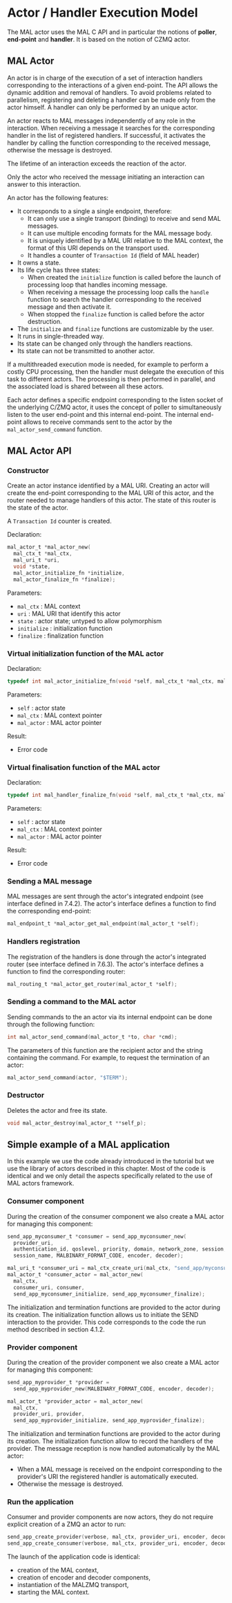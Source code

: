 Actor / Handler Execution Model
===============================


The MAL actor uses the MAL C API and in particular the notions of **poller**, **end-point** and **handler**. It is based on the notion of CZMQ actor.

MAL Actor
---------
An actor is in charge of the execution of a set of interaction handlers corresponding to the interactions of a given end-point. The API allows the dynamic addition and removal of handlers. To avoid problems related to parallelism, registering and deleting a handler can be made only from the actor himself.
A handler can only be performed by an unique actor.

An actor reacts to MAL messages independently of any role in the interaction. When receiving a message it searches for the corresponding handler in the list of registered handlers. If successful, it activates the handler by calling the function corresponding to the received message, otherwise the message is destroyed.

The lifetime of an interaction exceeds the reaction of the actor.

Only the actor who received the message initiating an interaction can answer to this interaction.

An actor has the following features:

  -	It corresponds to a single a single endpoint, therefore:
    -	It can only use a single transport (binding) to receive and send MAL messages.
    -	It can use multiple encoding formats for the MAL message body.
    -	It is uniquely identified by a MAL URI relative to the MAL context, the format of this URI depends on the transport used.
    -	It handles a counter of `Transaction Id` (field of MAL header)
  -	It owns a state.
  -	Its life cycle has three states:
    -	When created the `initialize` function is called before the launch of processing loop that handles incoming message.
    -	When receiving a message the processing loop calls the `handle` function to search the handler corresponding to the received message and then activate it.
    -	When stopped the `finalize` function is called before the actor destruction.
  -	The `initialize` and `finalize` functions are customizable by the user.
  -	It runs in single-threaded way.
  -	Its state can be changed only through the handlers reactions.
  -	Its state can not be transmitted to another actor.

If a multithreaded execution mode is needed, for example to perform a costly CPU processing, then the handler must delegate the execution of this task to different actors. The processing is then performed in parallel, and the associated load is shared between all these actors.

Each actor defines a specific endpoint corresponding to the listen socket of the underlying C/ZMQ actor, it uses the concept of poller to simultaneously listen to the user end-point and this internal end-point. The internal end-point allows to receive commands sent to the actor by the `mal_actor_send_command` function.

MAL Actor API
-------------

### Constructor

Create an actor instance identified by a MAL URI. Creating an actor will create the end-point corresponding to the MAL URI of this actor, and the router needed to manage handlers of this actor. The state of this router is the state of the actor.

A `Transaction Id` counter is created.

Declaration:

```c
mal_actor_t *mal_actor_new(
  mal_ctx_t *mal_ctx,
  mal_uri_t *uri,
  void *state,
  mal_actor_initialize_fn *initialize,
  mal_actor_finalize_fn *finalize);
```

Parameters:

  - `mal_ctx` : MAL context
  - `uri` : MAL URI that identify this actor
  - `state` : actor state; untyped to allow polymorphism
  - `initialize` : initialization function
  - `finalize` : finalization function

### Virtual initialization function of the MAL actor

Declaration:

```c
typedef int mal_actor_initialize_fn(void *self, mal_ctx_t *mal_ctx, mal_actor_t *mal_actor);
```

Parameters:

  - `self` : actor state
  - `mal_ctx` : MAL context pointer
  - `mal_actor` : MAL actor pointer

Result:

  - Error code

### Virtual finalisation function of the MAL actor

Declaration:

```c
typedef int mal_handler_finalize_fn(void *self, mal_ctx_t *mal_ctx, mal_actor_t *mal_actor);
```

Parameters:

  - `self` : actor state
  - `mal_ctx` : MAL context pointer
  - `mal_actor` : MAL actor pointer

Result:

  - Error code

### Sending a MAL message

MAL messages are sent through the actor's integrated endpoint (see interface defined in 7.4.2). The actor's interface defines a function to find the corresponding end-point:

```c
mal_endpoint_t *mal_actor_get_mal_endpoint(mal_actor_t *self);
```

### Handlers registration

The registration of the handlers is done through the actor's integrated router (see interface defined in 7.6.3).
The actor's interface defines a function to find the corresponding router:

```c
mal_routing_t *mal_actor_get_router(mal_actor_t *self);
```

### Sending a command to the MAL actor

Sending commands to the an actor via its internal endpoint can be done through the following function:

```c
int mal_actor_send_command(mal_actor_t *to, char *cmd);
```

The parameters of this function are the recipient actor and the string containing the command.
For example, to request the termination of an actor:

```c
mal_actor_send_command(actor, "$TERM");
```

### Destructor

Deletes the actor and free its state.

```c
void mal_actor_destroy(mal_actor_t **self_p);
```

Simple example of a MAL application
-----------------------------------

In this example we use the code already introduced in the tutorial but we use the library of actors described in this chapter.
Most of the code is identical and we only detail the aspects specifically related to the use of MAL actors framework.

### Consumer component

During the creation of the consumer component we also create a MAL actor for managing this component:

```c
send_app_myconsumer_t *consumer = send_app_myconsumer_new(
  provider_uri,
  authentication_id, qoslevel, priority, domain, network_zone, session,
  session_name, MALBINARY_FORMAT_CODE, encoder, decoder);
```

```c
mal_uri_t *consumer_uri = mal_ctx_create_uri(mal_ctx, "send_app/myconsumer");
mal_actor_t *consumer_actor = mal_actor_new(
  mal_ctx,
  consumer_uri, consumer,
  send_app_myconsumer_initialize, send_app_myconsumer_finalize);
```

The initialization and termination functions are provided to the actor during its creation.
The initialization function allows us to initiate the SEND interaction to the provider. This code corresponds
to the code the run method described in section 4.1.2.

### Provider component

During the creation of the provider component we also create a MAL actor for managing this component:

```c
send_app_myprovider_t *provider =
  send_app_myprovider_new(MALBINARY_FORMAT_CODE, encoder, decoder);
```

```c
mal_actor_t *provider_actor = mal_actor_new(
  mal_ctx,
  provider_uri, provider,
  send_app_myprovider_initialize, send_app_myprovider_finalize);
```

The initialization and termination functions are provided to the actor during its creation.
The initialization function allow to record the handlers of the provider.
The message reception is now handled automatically by the MAL actor:

  -	When a MAL message is received on the endpoint corresponding to the provider's URI the registered handler is automatically executed.
  -	Otherwise the message is destroyed.

### Run the application

Consumer and provider components are now actors, they do not require explicit creation of a ZMQ an actor to run:

```c
send_app_create_provider(verbose, mal_ctx, provider_uri, encoder, decoder);
send_app_create_consumer(verbose, mal_ctx, provider_uri, encoder, decoder);
```

The launch of the application code is identical:

  -	creation of the MAL context,
  -	creation of encoder and decoder components,
  -	instantiation of the MALZMQ transport,
  -	starting the MAL context.
